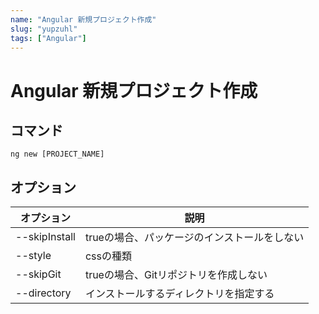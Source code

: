 ```yaml
---
name: "Angular 新規プロジェクト作成"
slug: "yupzuhl"
tags: ["Angular"]
---
```


# Angular 新規プロジェクト作成

## コマンド

```
ng new [PROJECT_NAME]
```


## オプション
 
| オプション | 説明 |
| --- | --- |
| --skipInstall | trueの場合、パッケージのインストールをしない |
| --style | cssの種類 |
| --skipGit | trueの場合、Gitリポジトリを作成しない |
| --directory | インストールするディレクトリを指定する |


